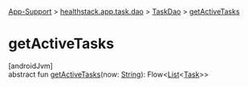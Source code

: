 
[App-Support](../../../index.html) > [healthstack.app.task.dao](../index.html) > [TaskDao](index.html) > [getActiveTasks](get-active-tasks.html)



# getActiveTasks



[androidJvm]\
abstract fun [getActiveTasks](get-active-tasks.html)(now: [String](https://kotlinlang.org/api/latest/jvm/stdlib/kotlin/-string/index.html)): Flow&lt;[List](https://kotlinlang.org/api/latest/jvm/stdlib/kotlin.collections/-list/index.html)&lt;[Task](../../healthstack.app.task.entity/-task/index.html)&gt;&gt;




